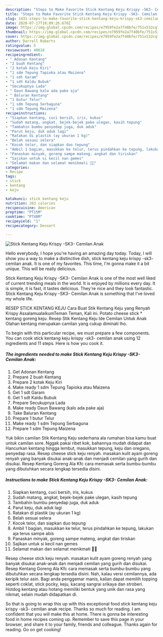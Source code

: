 ```yaml
---
description: "Steps to Make Favorite Stick Kentang Keju Krispy -SK3- Cemilan Anak"
title: "Steps to Make Favorite Stick Kentang Keju Krispy -SK3- Cemilan Anak"
slug: 1431-steps-to-make-favorite-stick-kentang-keju-krispy-sk3-cemilan-anak
date: 2020-07-17T18:09:26.670Z
image: https://img-global.cpcdn.com/recipes/e7959fe2a7f40bfe/751x532cq70/stick-kentang-keju-krispy-sk3-cemilan-anak-foto-resep-utama.jpg
thumbnail: https://img-global.cpcdn.com/recipes/e7959fe2a7f40bfe/751x532cq70/stick-kentang-keju-krispy-sk3-cemilan-anak-foto-resep-utama.jpg
cover: https://img-global.cpcdn.com/recipes/e7959fe2a7f40bfe/751x532cq70/stick-kentang-keju-krispy-sk3-cemilan-anak-foto-resep-utama.jpg
author: Darrell Roberts
ratingvalue: 5
reviewcount: 40618
recipeingredient:
- " Adonan Kentang"
- "2 buah Kentang"
- "2 kotak Keju Kiri"
- "1 sdm Tepung Tapioka atau Maizena"
- "1 sdt Garam"
- "1 sdt Kaldu Bubuk"
- "Secukupnya Lada"
- " Daun Bawang kalo ada pake aja"
- " Baluran Kentang"
- "1 butur Telur"
- "1 sdm Tepung Serbaguna"
- "1 sdm Tepung Maizena"
recipeinstructions:
- "Siapkan kentang, cuci bersih, iris, kukus"
- "Sudah matang, angkat, bejek-bejek pake ulegan, kasih tepung"
- "Tambahin bumbu penyedap juga, duk aduk"
- "Parut keju, duk aduk lagi"
- "Ratakan di plastik (ay ukuran 1 kg)"
- "Belah sesuai selera"
- "Kocok telor, dan siapkan duo tepung"
- "Ambil 1 bagian, masukkan ke telur, terus pindahkan ke tepung, lakukan aja terus sampe abis"
- "Panaskan minyak, goreng sampe mateng, angkat dan tiriskan"
- "Sajikan untuk si kecil nan gemes"
- "Selamat makan dan selamat menikmati 🖤🖤"
categories:
- Recipe
tags:
- stick
- kentang
- keju

katakunci: stick kentang keju 
nutrition: 263 calories
recipecuisine: American
preptime: "PT15M"
cooktime: "PT48M"
recipeyield: "1"
recipecategory: Dessert

---
```



![Stick Kentang Keju Krispy -SK3- Cemilan Anak](https://img-global.cpcdn.com/recipes/e7959fe2a7f40bfe/751x532cq70/stick-kentang-keju-krispy-sk3-cemilan-anak-foto-resep-utama.jpg)

Hello everybody, I hope you're having an amazing day today. Today, I will show you a way to make a distinctive dish, stick kentang keju krispy -sk3- cemilan anak. It is one of my favorites. This time, I'm gonna make it a bit unique. This will be really delicious.

Stick Kentang Keju Krispy -SK3- Cemilan Anak is one of the most well liked of current trending meals in the world. It is enjoyed by millions every day. It is simple, it is fast, it tastes delicious. They're nice and they look fantastic. Stick Kentang Keju Krispy -SK3- Cemilan Anak is something that I've loved my whole life.

RESEP STICK KENTANG KEJU Cara Buat Stik Kentang Keju yang Renyah Krispy AssalamualaikumTeman Teman, Kali ini. Potato cheese stick * kentang goreng keju. Resep Stik Kentang Keju Ide Cemilan Untuk Anak Olahan kentang merupakan camilan yang cukup diminati lho.


To begin with this particular recipe, we must prepare a few components. You can cook stick kentang keju krispy -sk3- cemilan anak using 12 ingredients and 11 steps. Here is how you cook it.

<!--inarticleads1-->

##### The ingredients needed to make Stick Kentang Keju Krispy -SK3- Cemilan Anak:

1. Get  Adonan Kentang
1. Prepare 2 buah Kentang
1. Prepare 2 kotak Keju Kiri
1. Make ready 1 sdm Tepung Tapioka atau Maizena
1. Get 1 sdt Garam
1. Get 1 sdt Kaldu Bubuk
1. Prepare Secukupnya Lada
1. Make ready  Daun Bawang (kalo ada pake aja)
1. Take  Baluran Kentang
1. Prepare 1 butur Telur
1. Make ready 1 sdm Tepung Serbaguna
1. Prepare 1 sdm Tepung Maizena


Yuk bikin camilan Stik Kentang Keju sederhana ala rumahan bisa kamu buat untuk camilan sore. Nggak pakai ribet kok, bahannya mudah didapat dan Hancurkan kentang hingga lembut, masukkan tepung, keju dan oregano, penyedap rasa. Resep cheese stick keju renyah. masakan kulit ayam goreng renyah yang banyak disukai anak-anak dan menjadi cemilan yang gurih dan disukai. Resep Kentang Goreng Ala Kfc cara memasak serta bumbu-bumbu yang dibutuhkan secara lengkap tersedia disini. 

<!--inarticleads2-->

##### Instructions to make Stick Kentang Keju Krispy -SK3- Cemilan Anak:

1. Siapkan kentang, cuci bersih, iris, kukus
1. Sudah matang, angkat, bejek-bejek pake ulegan, kasih tepung
1. Tambahin bumbu penyedap juga, duk aduk
1. Parut keju, duk aduk lagi
1. Ratakan di plastik (ay ukuran 1 kg)
1. Belah sesuai selera
1. Kocok telor, dan siapkan duo tepung
1. Ambil 1 bagian, masukkan ke telur, terus pindahkan ke tepung, lakukan aja terus sampe abis
1. Panaskan minyak, goreng sampe mateng, angkat dan tiriskan
1. Sajikan untuk si kecil nan gemes
1. Selamat makan dan selamat menikmati 🖤🖤


Resep cheese stick keju renyah. masakan kulit ayam goreng renyah yang banyak disukai anak-anak dan menjadi cemilan yang gurih dan disukai. Resep Kentang Goreng Ala Kfc cara memasak serta bumbu-bumbu yang dibutuhkan secara lengkap tersedia disini. Nah, kalau versi cemilannya, ada keripik telur asin. Bagi anda penggemar manis, kalian dapat memilih topping seperti coklat, stick pocky, keju, kacang sangrai srikaya dan stroberi. Hotdog kentang atau hotang memiliki bentuk yang unik dan rasa yang nikmat, selain mudah didapatkan di. 

So that is going to wrap this up with this exceptional food stick kentang keju krispy -sk3- cemilan anak recipe. Thanks so much for reading. I am confident that you will make this at home. There is gonna be interesting food in home recipes coming up. Remember to save this page in your browser, and share it to your family, friends and colleague. Thanks again for reading. Go on get cooking!
